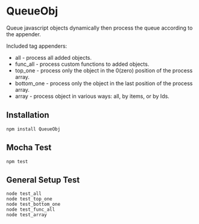 # QueueObj
Queue javascript objects dynamically then process the queue according to the appender.

Included tag appenders:

* all - process all added objects.
* func_all - process custom functions to added objects.
* top_one - process only the object in the 0(zero) position of the process array.
* bottom_one - process only the object in the last position of the process array.
* array - process object in various ways: all, by items, or by Ids.

Installation
---------
```
npm install QueueObj
```

Mocha Test
---------
```
npm test
```

General Setup Test
---------
```
node test_all
node test_top_one
node test_bottom_one
node test_func_all
node test_array

```
